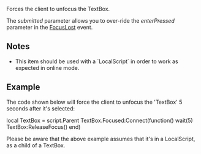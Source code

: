 Forces the client to unfocus the TextBox.

The _submitted_ parameter allows you to over-ride the _enterPressed_ parameter in the [FocusLost](https://developer.roblox.com/api-reference/event/TextBox/FocusLost "FocusLost") event.

Notes
-----

*   This item should be used with a \`LocalScript\` in order to work as expected in online mode.

Example
-------

The code shown below will force the client to unfocus the 'TextBox' 5 seconds after it's selected:

local TextBox = script.Parent
TextBox.Focused:Connect(function()
    wait(5)
    TextBox:ReleaseFocus()
end)

Please be aware that the above example assumes that it's in a LocalScript, as a child of a TextBox.